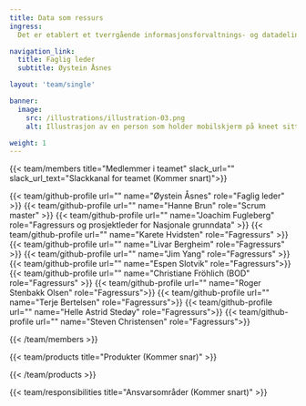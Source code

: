 ```yaml
---
title: Data som ressurs
ingress: 
  Det er etablert et tverrgående informasjonsforvaltnings- og datadelingsteam som har ansvar for å styrke Digdirs rolle som premissgiver og fagdirektorat, og å koordinere arbeidet med å realisere visjonen og målene som ligger i produktgruppestrategien for datadeling.  

navigation_link:
  title: Faglig leder
  subtitle: Øystein Åsnes

layout: 'team/single'

banner:
  image:
    src: /illustrations/illustration-03.png
    alt: Illustrasjon av en person som holder mobilskjerm på kneet sitt

weight: 1
---
```


{{< team/members title="Medlemmer i teamet" slack_url="" slack_url_text="Slackkanal for teamet (Kommer snart)">}}

{{< team/github-profile url="" name="Øystein Åsnes" role="Faglig leder" >}}
{{< team/github-profile url="" name="Hanne Brun" role="Scrum master" >}}
{{< team/github-profile url="" name="Joachim Fugleberg" role="Fagressurs og prosjektleder for Nasjonale grunndata" >}}
{{< team/github-profile url="" name="Karete Hvidsten" role="Fagressurs" >}}
{{< team/github-profile url="" name="Livar Bergheim" role="Fagressurs" >}}
{{< team/github-profile url="" name="Jim Yang" role="Fagressurs" >}}
{{< team/github-profile url="" name="Espen Slotvik" role="Fagressurs">}}
{{< team/github-profile url="" name="Christiane Fröhlich (BOD" role="Fagressurs" >}}
{{< team/github-profile url="" name="Roger Stenbakk Olsen" role="Fagressurs">}}
{{< team/github-profile url="" name="Terje Bertelsen" role="Fagressurs">}}
{{< team/github-profile url="" name="Helle Astrid Stedøy" role="Fagressurs">}}
{{< team/github-profile url="" name="Steven Christensen" role="Fagressurs">}}

{{< /team/members >}}

{{< team/products title="Produkter (Kommer snar)" >}}

{{< /team/products >}}

{{< team/responsibilities title="Ansvarsområder (Kommer snart)" >}}

